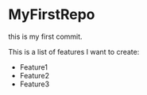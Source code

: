 # MyFirstRepo

this is my first commit.

This is a list of features I want to create:
- Feature1
- Feature2
- Feature3